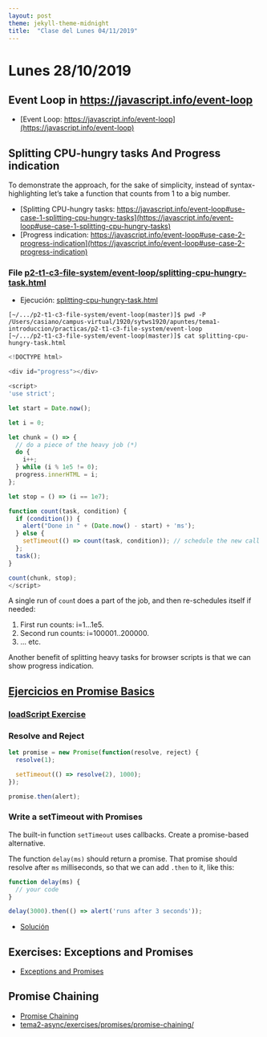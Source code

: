 ```yaml
---
layout: post
theme: jekyll-theme-midnight
title:  "Clase del Lunes 04/11/2019"
---
```


# Lunes 28/10/2019

## Event Loop in https://javascript.info/event-loop

* [Event Loop: https://javascript.info/event-loop](https://javascript.info/event-loop)

## Splitting CPU-hungry tasks And Progress indication

To demonstrate the approach, for the sake of simplicity, instead of syntax-highlighting let’s take a function that counts from 1 to a big number.



* [Splitting CPU-hungry tasks: https://javascript.info/event-loop#use-case-1-splitting-cpu-hungry-tasks](https://javascript.info/event-loop#use-case-1-splitting-cpu-hungry-tasks)
* [Progress indication: https://javascript.info/event-loop#use-case-2-progress-indication](https://javascript.info/event-loop#use-case-2-progress-indication)

### File [p2-t1-c3-file-system/event-loop/splitting-cpu-hungry-task.html](https://github.com/ULL-MII-SYTWS-1920/ull-mii-sytws-1920.github.io/blob/master/tema1-introduccion/practicas/p2-t1-c3-file-system/event-loop/splitting-cpu-hungry-task.html)


* Ejecución: <a href="https://ull-mii-sytws-1920.github.io/tema1-introduccion/practicas/p2-t1-c3-file-system/event-loop/splitting-cpu-hungry-task.html" target="_blank">splitting-cpu-hungry-task.html</a>

```
[~/.../p2-t1-c3-file-system/event-loop(master)]$ pwd -P
/Users/casiano/campus-virtual/1920/sytws1920/apuntes/tema1-introduccion/practicas/p2-t1-c3-file-system/event-loop
[~/.../p2-t1-c3-file-system/event-loop(master)]$ cat splitting-cpu-hungry-task.html 
```

```js
<!DOCTYPE html>

<div id="progress"></div>

<script>
'use strict';

let start = Date.now();

let i = 0;

let chunk = () => {
  // do a piece of the heavy job (*)
  do {
    i++;
  } while (i % 1e5 != 0);
  progress.innerHTML = i;
};

let stop = () => (i == 1e7);

function count(task, condition) { 
  if (condition()) {
    alert("Done in " + (Date.now() - start) + 'ms');
  } else {
    setTimeout(() => count(task, condition)); // schedule the new call (**)
  };
  task();
}

count(chunk, stop);
</script>
```

A single run of `coun`t does a part of the job, and then re-schedules itself if needed:

1. First run counts: i=1...1e5.
2. Second run counts: i=100001..200000.
3. ... etc.

Another benefit of splitting heavy tasks for browser scripts is that we can show progress indication.

## [Ejercicios en Promise Basics](https://javascript.info/promise-basics#tasks)

### [loadScript Exercise](https://github.com/ULL-MII-SYTWS-1920/ull-mii-sytws-1920.github.io/tree/master/tema2-async/exercises/promises/load-script)

### Resolve and Reject 


```js
let promise = new Promise(function(resolve, reject) {
  resolve(1);

  setTimeout(() => resolve(2), 1000);
});

promise.then(alert);
```

### Write a setTimeout with Promises

The built-in function `setTimeout` uses callbacks. 
Create a promise-based alternative.

The function `delay(ms)` should return a promise. 
That promise should resolve after `ms` milliseconds, so that we can add `.then` to it, 
like this:

```js
function delay(ms) {
  // your code
}

delay(3000).then(() => alert('runs after 3 seconds'));
```

* <a href="https://javascript.info/promise-basics#" target="_blank">Solución</a>

## Exercises: Exceptions and Promises

* [Exceptions and Promises](https://github.com/ULL-MII-SYTWS-1920/ull-mii-sytws-1920.github.io/tree/master/tema2-async/exercises/promises/exception-inside-promise)
  
## Promise Chaining

* [Promise Chaining](https://javascript.info/promise-chaining)
* [tema2-async/exercises/promises/promise-chaining/](https://github.com/ULL-MII-SYTWS-1920/ull-mii-sytws-1920.github.io/blob/master/tema2-async/exercises/promises/promise-chaining/)



